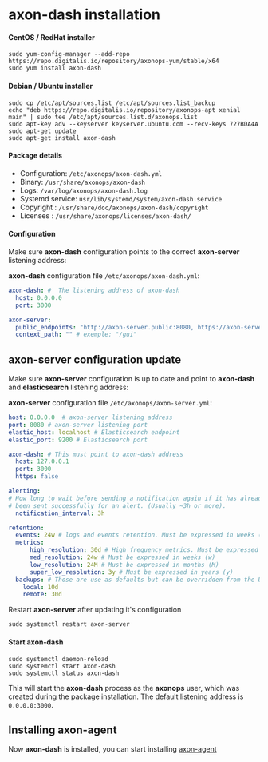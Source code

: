 # axon-dash installation

#### CentOS / RedHat installer
``` -
sudo yum-config-manager --add-repo https://repo.digitalis.io/repository/axonops-yum/stable/x64
sudo yum install axon-dash
```
#### Debian / Ubuntu installer
``` -
sudo cp /etc/apt/sources.list /etc/apt/sources.list_backup
echo "deb https://repo.digitalis.io/repository/axonops-apt xenial main" | sudo tee /etc/apt/sources.list.d/axonops.list
sudo apt-key adv --keyserver keyserver.ubuntu.com --recv-keys 727BDA4A
sudo apt-get update
sudo apt-get install axon-dash
```

#### Package details

* Configuration: `/etc/axonops/axon-dash.yml`
* Binary: `/usr/share/axonops/axon-dash`
* Logs: `/var/log/axonops/axon-dash.log` 
* Systemd service: `usr/lib/systemd/system/axon-dash.service`
* Copyright : `/usr/share/doc/axonops/axon-dash/copyright`
* Licenses : `/usr/share/axonops/licenses/axon-dash/`

#### Configuration
Make sure **axon-dash** configuration points to the correct **axon-server** listening address:

**axon-dash** configuration file `/etc/axonops/axon-dash.yml`:
``` yaml  hl_lines="5 6 7"
axon-dash: #  The listening address of axon-dash
  host: 0.0.0.0
  port: 3000

axon-server:
  public_endpoints: "http://axon-server.public:8080, https://axon-server.public" # Public HTTP endpoint to axon-server API. This can be a list with comma separator. http://127.0.0.1 or http://locahost are always wrong.
  context_path: "" # exemple: "/gui"
```

## axon-server configuration update
Make sure **axon-server** configuration is up to date and point to **axon-dash** and **elasticsearch** listening address:

**axon-server** configuration file `/etc/axonops/axon-server.yml`:

``` yaml hl_lines="3 6 7"
host: 0.0.0.0  # axon-server listening address 
port: 8080 # axon-server listening port 
elastic_host: localhost # Elasticsearch endpoint
elastic_port: 9200 # Elasticsearch port

axon-dash: # This must point to axon-dash address
  host: 127.0.0.1
  port: 3000
  https: false

alerting:
# How long to wait before sending a notification again if it has already
# been sent successfully for an alert. (Usually ~3h or more).
  notification_interval: 3h

retention:
  events: 24w # logs and events retention. Must be expressed in weeks (w)
  metrics:
      high_resolution: 30d # High frequency metrics. Must be expressed in days (d)
      med_resolution: 24w # Must be expressed in weeks (w)
      low_resolution: 24M # Must be expressed in months (M)
      super_low_resolution: 3y # Must be expressed in years (y)
  backups: # Those are use as defaults but can be overridden from the UI
    local: 10d
    remote: 30d 
```

Restart **axon-server** after updating it's configuration
``` -
sudo systemctl restart axon-server
```

#### Start axon-dash

``` -
sudo systemctl daemon-reload
sudo systemctl start axon-dash
sudo systemctl status axon-dash
```

This will start the **axon-dash** process as the **axonops** user, which was created during the package installation. The default listening address is `0.0.0.0:3000`.


## Installing axon-agent

Now **axon-dash** is installed, you can start installing [axon-agent](../axon-agent/install.md)